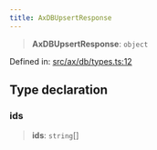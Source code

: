 ```yaml
---
title: AxDBUpsertResponse
---
```


> **AxDBUpsertResponse**: `object`

Defined in: [src/ax/db/types.ts:12](#apidocs/httpsgithubcomax-llmaxblob3b79ada8d723949fcd8a76c2b6f48cf69d8394f8srcaxdbtypestsl12)

## Type declaration

<a id="ids"></a>

### ids

> **ids**: `string`[]
